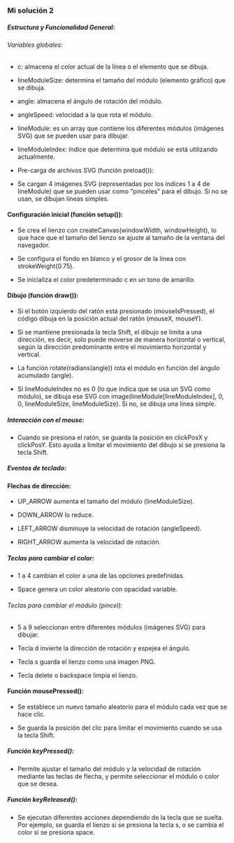 ### Mi solución 2

##### Estructura y Funcionalidad General:
###### Variables globales:

- c: almacena el color actual de la línea o el elemento que se dibuja.

- lineModuleSize: determina el tamaño del módulo (elemento gráfico) que se dibuja.

- angle: almacena el ángulo de rotación del módulo.

- angleSpeed: velocidad a la que rota el módulo.

- lineModule: es un array que contiene los diferentes módulos (imágenes SVG) que se pueden usar para dibujar.

- lineModuleIndex: índice que determina qué módulo se está utilizando actualmente.

- Pre-carga de archivos SVG (función preload()):

- Se cargan 4 imágenes SVG (representadas por los índices 1 a 4 de lineModule) que se pueden usar como "pinceles" para el dibujo. Si no se usan, se dibujan líneas simples.

#### Configuración inicial (función setup()):

- Se crea el lienzo con createCanvas(windowWidth, windowHeight), lo que hace que el tamaño del lienzo se ajuste al tamaño de la ventana del navegador.

- Se configura el fondo en blanco y el grosor de la línea con strokeWeight(0.75).

- Se inicializa el color predeterminado c en un tono de amarillo.

#### Dibujo (función draw()):

- Si el botón izquierdo del ratón está presionado (mouseIsPressed), el código dibuja en la posición actual del ratón (mouseX, mouseY).

- Si se mantiene presionada la tecla Shift, el dibujo se limita a una dirección, es decir, solo puede moverse de manera horizontal o vertical, según la dirección predominante entre el movimiento horizontal y vertical.

- La función rotate(radians(angle)) rota el módulo en función del ángulo acumulado (angle).

- Si lineModuleIndex no es 0 (lo que indica que se usa un SVG como módulo), se dibuja ese SVG con image(lineModule[lineModuleIndex], 0, 0, lineModuleSize, lineModuleSize). Si no, se dibuja una línea simple.

##### Interacción con el mouse:

- Cuando se presiona el ratón, se guarda la posición en clickPosX y clickPosY. Esto ayuda a limitar el movimiento del dibujo si se presiona la tecla Shift.

##### Eventos de teclado:

#### Flechas de dirección:

- UP_ARROW aumenta el tamaño del módulo (lineModuleSize).

- DOWN_ARROW lo reduce.

- LEFT_ARROW disminuye la velocidad de rotación (angleSpeed).

- RIGHT_ARROW aumenta la velocidad de rotación.

##### Teclas para cambiar el color:

- 1 a 4 cambian el color a una de las opciones predefinidas.

- Space genera un color aleatorio con opacidad variable.

###### Teclas para cambiar el módulo (pincel):

- 5 a 9 seleccionan entre diferentes módulos (imágenes SVG) para dibujar.

- Tecla d invierte la dirección de rotación y espejea el ángulo.

- Tecla s guarda el lienzo como una imagen PNG.

- Tecla delete o backspace limpia el lienzo.

#### Función mousePressed():

- Se establece un nuevo tamaño aleatorio para el módulo cada vez que se hace clic.

- Se guarda la posición del clic para limitar el movimiento cuando se usa la tecla Shift.

##### Función keyPressed():

- Permite ajustar el tamaño del módulo y la velocidad de rotación mediante las teclas de flecha, y permite seleccionar el módulo o color que se desea.

##### Función keyReleased():

- Se ejecutan diferentes acciones dependiendo de la tecla que se suelta. Por ejemplo, se guarda el lienzo si se presiona la tecla s, o se cambia el color si se presiona space.
